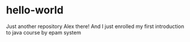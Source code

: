 # hello-world
Just another repository
Alex there! And I just enrolled my first introduction to java course by epam system

